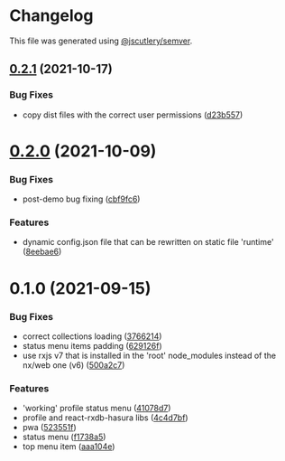 # Changelog

This file was generated using [@jscutlery/semver](https://github.com/jscutlery/semver).

## [0.2.1](https://github.com/platyplus/platydev/compare/platyplus@0.2.0...platyplus@0.2.1) (2021-10-17)


### Bug Fixes

* copy dist files with the correct user permissions ([d23b557](https://github.com/platyplus/platydev/commit/d23b55771bc7ba6d4b03b659191dcfd31b5be81a))



# [0.2.0](https://github.com/platyplus/platyplus/compare/platyplus@0.1.0...platyplus@0.2.0) (2021-10-09)

### Bug Fixes

- post-demo bug fixing ([cbf9fc6](https://github.com/platyplus/platyplus/commit/cbf9fc662a541831a6fc3a682015b5de3e7f5011))

### Features

- dynamic config.json file that can be rewritten on static file 'runtime' ([8eebae6](https://github.com/platyplus/platyplus/commit/8eebae64d4039e6a05503abb58b03c11dfaaf9b6))

# 0.1.0 (2021-09-15)

### Bug Fixes

- correct collections loading ([3766214](https://github.com/platyplus/platyplus/commit/3766214b38a75e225044a7589ab15960812a9816))
- status menu items padding ([629126f](https://github.com/platyplus/platyplus/commit/629126f8b99a8aed0f424e6ff4c8ea67d1cee49d))
- use rxjs v7 that is installed in the 'root' node_modules instead of the nx/web one (v6) ([500a2c7](https://github.com/platyplus/platyplus/commit/500a2c730119ad4ce33b55f8bddf9d1eb2e5c04a))

### Features

- 'working' profile status menu ([41078d7](https://github.com/platyplus/platyplus/commit/41078d79e6d770a814d61b688ef236c75dcf0782))
- profile and react-rxdb-hasura libs ([4c4d7bf](https://github.com/platyplus/platyplus/commit/4c4d7bf9656b6d8ed2ef7a1ca4817127365d7caf))
- pwa ([523551f](https://github.com/platyplus/platyplus/commit/523551ff39efca5619ed732f3aa15004276b9e06))
- status menu ([f1738a5](https://github.com/platyplus/platyplus/commit/f1738a5c063e1a9b9e8a5e1df04ad238028fc59d))
- top menu item ([aaa104e](https://github.com/platyplus/platyplus/commit/aaa104e4e04c04ea3e9170b7c4fd1cd127da6a7e))
